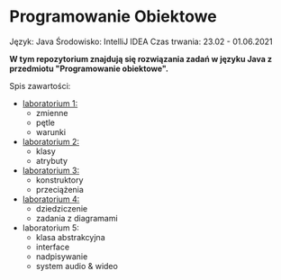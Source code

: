 # Programowanie Obiektowe
Język: Java
Środowisko: IntelliJ IDEA
Czas trwania: 23.02 - 01.06.2021

__W tym repozytorium znajdują się rozwiązania zadań w języku Java z przedmiotu "Programowanie obiektowe".__

Spis zawartości:
* [laboratorium 1:](https://github.com/jkrotoszynska/programowanieObiektowe/tree/master/lab01)
  * zmienne
  * pętle
  * warunki
* [laboratorium 2:](https://github.com/jkrotoszynska/programowanieObiektowe/tree/master/lab02)
  * klasy
  * atrybuty
* [laboratorium 3:](https://github.com/jkrotoszynska/programowanieObiektowe/tree/master/lab03)
  * konstruktory
  * przeciążenia
* [laboratorium 4:](https://github.com/jkrotoszynska/programowanieObiektowe/tree/master/lab04)
  * dziedziczenie
  * zadania z diagramami
* laboratorium 5:
  * klasa abstrakcyjna
  * interface
  * nadpisywanie
  * system audio & wideo


